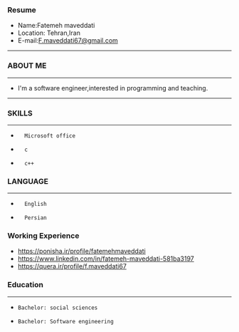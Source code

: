 
### Resume
+  Name:Fatemeh maveddati  
+  Location: Tehran,Iran
+  E-mail:F.maveddati67@gmail.com 
---

### ABOUT ME
---
+ I'm a software engineer,interested in programming and teaching.

---
### SKILLS
---
+       Microsoft office
+       c
+       c++

### LANGUAGE
---
+       English
+       Persian

### Working Experience
 
+ https://ponisha.ir/profile/fatemehmaveddati 
+ https://www.linkedin.com/in/fatemeh-maveddati-581ba3197
+ https://quera.ir/profile/f.maveddati67
### Education
---
+     Bachelor: social sciences 
+     Bachelor: Software engineering
